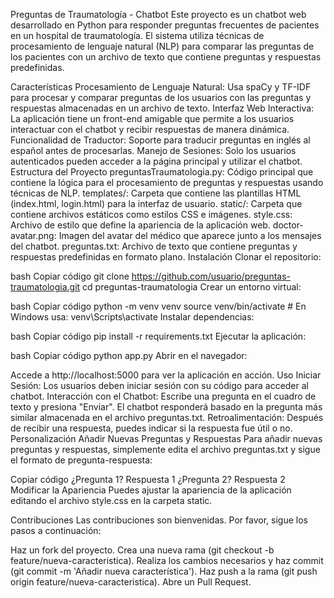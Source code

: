 Preguntas de Traumatología - Chatbot
Este proyecto es un chatbot web desarrollado en Python para responder preguntas frecuentes de pacientes en un hospital de traumatología. El sistema utiliza técnicas de procesamiento de lenguaje natural (NLP) para comparar las preguntas de los pacientes con un archivo de texto que contiene preguntas y respuestas predefinidas.

Características
Procesamiento de Lenguaje Natural: Usa spaCy y TF-IDF para procesar y comparar preguntas de los usuarios con las preguntas y respuestas almacenadas en un archivo de texto.
Interfaz Web Interactiva: La aplicación tiene un front-end amigable que permite a los usuarios interactuar con el chatbot y recibir respuestas de manera dinámica.
Funcionalidad de Traductor: Soporte para traducir preguntas en inglés al español antes de procesarlas.
Manejo de Sesiones: Solo los usuarios autenticados pueden acceder a la página principal y utilizar el chatbot.
Estructura del Proyecto
preguntasTraumatologia.py: Código principal que contiene la lógica para el procesamiento de preguntas y respuestas usando técnicas de NLP.
templates/: Carpeta que contiene las plantillas HTML (index.html, login.html) para la interfaz de usuario.
static/: Carpeta que contiene archivos estáticos como estilos CSS e imágenes.
style.css: Archivo de estilo que define la apariencia de la aplicación web.
doctor-avatar.png: Imagen del avatar del médico que aparece junto a los mensajes del chatbot.
preguntas.txt: Archivo de texto que contiene preguntas y respuestas predefinidas en formato plano.
Instalación
Clonar el repositorio:

bash
Copiar código
git clone https://github.com/usuario/preguntas-traumatologia.git
cd preguntas-traumatologia
Crear un entorno virtual:

bash
Copiar código
python -m venv venv
source venv/bin/activate  # En Windows usa: venv\Scripts\activate
Instalar dependencias:

bash
Copiar código
pip install -r requirements.txt
Ejecutar la aplicación:

bash
Copiar código
python app.py
Abrir en el navegador:

Accede a http://localhost:5000 para ver la aplicación en acción.
Uso
Iniciar Sesión: Los usuarios deben iniciar sesión con su código para acceder al chatbot.
Interacción con el Chatbot: Escribe una pregunta en el cuadro de texto y presiona "Enviar". El chatbot responderá basado en la pregunta más similar almacenada en el archivo preguntas.txt.
Retroalimentación: Después de recibir una respuesta, puedes indicar si la respuesta fue útil o no.
Personalización
Añadir Nuevas Preguntas y Respuestas
Para añadir nuevas preguntas y respuestas, simplemente edita el archivo preguntas.txt y sigue el formato de pregunta-respuesta:

Copiar código
¿Pregunta 1?
Respuesta 1
¿Pregunta 2?
Respuesta 2
Modificar la Apariencia
Puedes ajustar la apariencia de la aplicación editando el archivo style.css en la carpeta static.

Contribuciones
Las contribuciones son bienvenidas. Por favor, sigue los pasos a continuación:

Haz un fork del proyecto.
Crea una nueva rama (git checkout -b feature/nueva-caracteristica).
Realiza los cambios necesarios y haz commit (git commit -m 'Añadir nueva característica').
Haz push a la rama (git push origin feature/nueva-caracteristica).
Abre un Pull Request.
